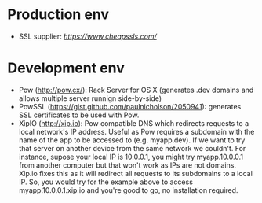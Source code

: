 # Production env
* SSL supplier: *https://www.cheapssls.com/*

# Development env
* Pow (http://pow.cx/): Rack Server for OS X (generates .dev domains and allows multiple server runnign side-by-side)
* PowSSL (https://gist.github.com/paulnicholson/2050941): generates SSL certificates to be used with Pow.
* XipIO (http://xip.io): Pow compatible DNS which redirects requests to a local network's IP address. Useful as Pow requires a subdomain with the name of the app to be accessed to (e.g. myapp.dev). If we want to try that server on another device from the same network we couldn't. For instance, supose your local IP is 10.0.0.1, you might try myapp.10.0.0.1 from another computer but that won't work as IPs are not domains. Xip.io fixes this as it will redirect all requests to its subdomains to a local IP. So, you would try for the example above to access myapp.10.0.0.1.xip.io and you're good to go, no installation required.
